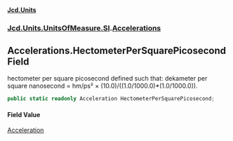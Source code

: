 #### [Jcd.Units](index 'index')
### [Jcd.Units.UnitsOfMeasure.SI](Jcd.Units.UnitsOfMeasure.SI 'Jcd.Units.UnitsOfMeasure.SI').[Accelerations](Accelerations 'Jcd.Units.UnitsOfMeasure.SI.Accelerations')

## Accelerations.HectometerPerSquarePicosecond Field

hectometer per square picosecond defined such that: dekameter per square nanosecond = hm/ps² ×
(10.0)/((1.0/1000.0)*(1.0/1000.0)).

```csharp
public static readonly Acceleration HectometerPerSquarePicosecond;
```

#### Field Value
[Acceleration](Acceleration 'Jcd.Units.UnitTypes.Acceleration')